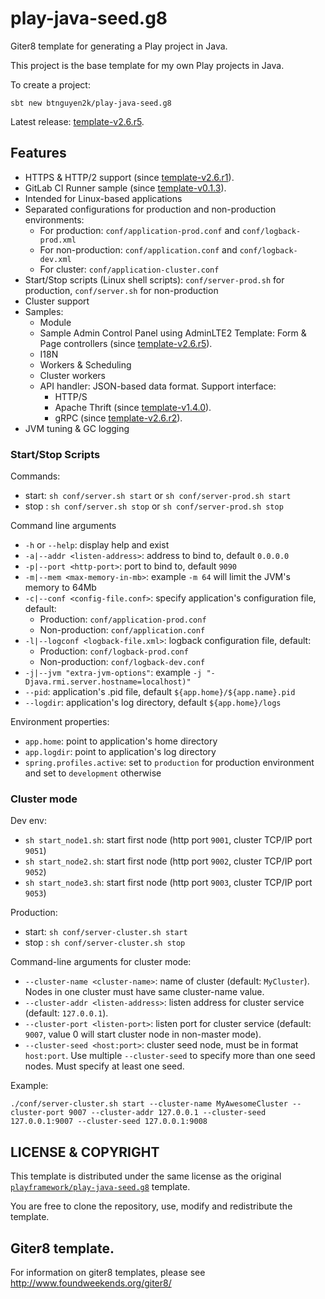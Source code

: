 # play-java-seed.g8

Giter8 template for generating a Play project in Java.

This project is the base template for my own Play projects in Java.

To create a project:

```
sbt new btnguyen2k/play-java-seed.g8
```

Latest release: [template-v2.6.r5](RELEASE-NOTES.md).

## Features

- HTTPS & HTTP/2 support (since [template-v2.6.r1](RELEASE-NOTES.md)).
- GitLab CI Runner sample (since [template-v0.1.3](RELEASE-NOTES.md)).
- Intended for Linux-based applications
- Separated configurations for production and non-production environments:
  - For production: `conf/application-prod.conf` and `conf/logback-prod.xml`
  - For non-production: `conf/application.conf` and `conf/logback-dev.xml`
  - For cluster: `conf/application-cluster.conf`
- Start/Stop scripts (Linux shell scripts): `conf/server-prod.sh` for production, `conf/server.sh` for non-production
- Cluster support
- Samples:
  - Module
  - Sample Admin Control Panel using AdminLTE2 Template: Form & Page controllers (since [template-v2.6.r5](RELEASE-NOTES.md)).
  - I18N
  - Workers & Scheduling
  - Cluster workers
  - API handler: JSON-based data format. Support interface:
    - HTTP/S
    - Apache Thrift (since [template-v1.4.0](RELEASE-NOTES.md)).
    - gRPC (since [template-v2.6.r2](RELEASE-NOTES.md)).
- JVM tuning & GC logging

### Start/Stop Scripts

Commands:

- start: `sh conf/server.sh start` or `sh conf/server-prod.sh start`
- stop : `sh conf/server.sh stop` or `sh conf/server-prod.sh stop`

Command line arguments

- `-h` or `--help`: display help and exist
- `-a|--addr <listen-address>`: address to bind to, default `0.0.0.0`
- `-p|--port <http-port>`: port to bind to, default `9090`
- `-m|--mem <max-memory-in-mb>`: example `-m 64` will limit the JVM's memory to 64Mb
- `-c|--conf <config-file.conf>`: specify application's configuration file, default:
  - Production: `conf/application-prod.conf`
  - Non-production: `conf/application.conf`
- `-l|--logconf <logback-file.xml>`: logback configuration file, default:
  - Production: `conf/logback-prod.conf`
  - Non-production: `conf/logback-dev.conf`
- `-j|--jvm "extra-jvm-options"`: example `-j "-Djava.rmi.server.hostname=localhost)"`
- `--pid`: application's .pid file, default `${app.home}/${app.name}.pid`
- `--logdir`: application's log directory, default `${app.home}/logs`

Environment properties:

- `app.home`: point to application's home directory
- `app.logdir`: point to application's log directory
- `spring.profiles.active`: set to `production` for production environment and set to `development` otherwise

### Cluster mode

Dev env:

- `sh start_node1.sh`: start first node (http port `9001`, cluster TCP/IP port `9051`)
- `sh start_node2.sh`: start first node (http port `9002`, cluster TCP/IP port `9052`)
- `sh start_node3.sh`: start first node (http port `9003`, cluster TCP/IP port `9053`)


Production:

- start: `sh conf/server-cluster.sh start`
- stop : `sh conf/server-cluster.sh stop`

Command-line arguments for cluster mode:

- `--cluster-name <cluster-name>`: name of cluster (default: `MyCluster`). Nodes in one cluster must have same cluster-name value.
- `--cluster-addr <listen-address>`: listen address for cluster service (default: `127.0.0.1`).
- `--cluster-port <listen-port>`: listen port for cluster service (default: `9007`, value 0 will start cluster node in non-master mode).
- `--cluster-seed <host:port>`: cluster seed node, must be in format `host:port`. Use multiple `--cluster-seed` to specify more than one seed nodes. Must specify at least one seed.

Example:

`./conf/server-cluster.sh start --cluster-name MyAwesomeCluster --cluster-port 9007 --cluster-addr 127.0.0.1 --cluster-seed 127.0.0.1:9007 --cluster-seed 127.0.0.1:9008`


## LICENSE & COPYRIGHT

This template is distributed under the same license as the original [`playframework/play-java-seed.g8`](https://github.com/playframework/play-java-seed.g8) template.

You are free to clone the repository, use, modify and redistribute the template.


## Giter8 template. 

For information on giter8 templates, please see http://www.foundweekends.org/giter8/

